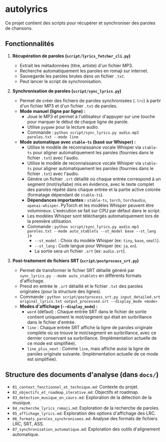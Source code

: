 # autolyrics

Ce projet contient des scripts pour récupérer et synchroniser des paroles de chansons.

## Fonctionnalités

1.  **Récupération de paroles (`script/lyrics_fetcher_cli.py`)**
    *   Extrait les métadonnées (titre, artiste) d'un fichier MP3.
    *   Recherche automatiquement les paroles en romaji sur internet.
    *   Sauvegarde les paroles brutes dans un fichier `.txt`.
    *   Peut lancer le script de synchronisation.

2.  **Synchronisation de paroles (`script/sync_lyrics.py`)**
    *   Permet de créer des fichiers de paroles synchronisées (`.lrc`) à partir d'un fichier MP3 et d'un fichier `.txt` de paroles.
    *   **Mode manuel (ligne par ligne) :**
        *   Joue le MP3 et permet à l'utilisateur d'appuyer sur une touche pour marquer le début de chaque ligne de parole.
        *   Utilise `pygame` pour la lecture audio.
        *   Commande : `python script/sync_lyrics.py audio.mp3 paroles.txt --mode line`
    *   **Mode automatique avec `stable-ts` (basé sur Whisper) :**
        *   Utilise le modèle de reconnaissance vocale Whisper via `stable-ts` pour aligner automatiquement les paroles (fournies dans le fichier `.txt`) avec l'audio.
        *   Utilise le modèle de reconnaissance vocale Whisper via `stable-ts` pour aligner automatiquement les paroles (fournies dans le fichier `.txt`) avec l'audio.
        *   Génère un fichier `.srt` détaillé où chaque entrée correspond à un segment (mot/syllabe) mis en évidence, avec le texte complet des paroles répété dans chaque entrée et la partie active colorée (formatage dépendant de `stable-ts`).
        *   **Dépendances importantes :** `stable-ts`, `torch`, `torchaudio`, `openai-whisper`. PyTorch et les modèles Whisper peuvent être volumineux. L'exécution se fait sur CPU par défaut dans le script.
        *   Les modèles Whisper sont téléchargés automatiquement lors de la première utilisation.
        *   Commande : `python script/sync_lyrics.py audio.mp3 paroles.txt --mode auto_stablets --st_model base --st_lang ja`
            *   `--st_model` : Choix du modèle Whisper (ex: `tiny`, `base`, `small`).
            *   `--st_lang` : Code langue pour Whisper (ex: `ja`, `en`).
            *   La sortie sera un fichier `.srt` (ex: `audio.srt`).

3.  **Post-traitement de fichiers SRT (`script/postprocess_srt.py`)**
    *   Permet de transformer le fichier SRT détaillé généré par `sync_lyrics.py --mode auto_stablets` en différents formats d'affichage.
    *   Prend en entrée le `.srt` détaillé et le fichier `.txt` des paroles originales (pour la structure des lignes).
    *   Commande : `python script/postprocess_srt.py input_detailed.srt original_lyrics.txt output_processed.srt --display_mode <mode>`
    *   **Modes d'affichage (`--display_mode`) :**
        *   `word` (défaut) : Chaque entrée SRT dans le fichier de sortie contient uniquement le mot/segment qui était en surbrillance dans le fichier d'entrée.
        *   `line` : Chaque entrée SRT affiche la ligne de paroles originale complète où se trouve le mot/segment en surbrillance, avec ce dernier conservant sa surbrillance. (Implémentation actuelle de ce mode est simplifiée).
        *   `line_plus_next` : Comme `line`, mais affiche aussi la ligne de paroles originale suivante. (Implémentation actuelle de ce mode est simplifiée).

## Structure des documents d'analyse (dans `docs/`)
*   `01_context_fonctionnel_et_technique.md`: Contexte du projet.
*   `02_objectifs_et_roadmap_iterative.md`: Objectifs et roadmap.
*   `03_detection_musique_en_cours.md`: Exploration de la détection de la musique.
*   `04_recherche_lyrics_romaji.md`: Exploration de la recherche de paroles.
*   `05_affichage_lyrics.md`: Exploration des options d'affichage des LRC.
*   `06_formats_paroles_synchronisees.md`: Analyse des formats de fichiers LRC, SRT, ASS.
*   `07_synchronisation_automatique.md`: Exploration des outils d'alignement automatique.